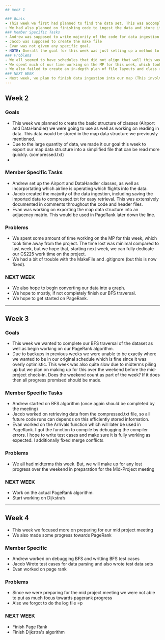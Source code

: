 ```yaml
---
## Week 1

### Goals
- This week we first had planned to find the data set. This was accomplished and can be found in the routes.csv file.
- We had also planned on finishing code to ingest the data and store it. This was not accomplished this week.
### Member Specific Tasks
- Andrew was supposed to write majority of the code for data ingestion.
- Jacob was supposed to create the make file
- Evan was not given any specific goal.
- NOTE: Overall the goal for this week was just setting up a method to ingest the code and finding the data. So, there was not much seperation of tasks planned out ahead of time.
### Problems
- We all seemed to have schedules that did not align that well this week specifically. 
- We spent much of our time working on the MP for this week, which took time away from the project. (this was in order to make next week better)
- We also failed to create an in-depth plan of file layouts and class responsibilities.
### NEXT WEEK
- Next week, we plan to finish data ingestion into our map (This involves setting up Airport and DataHandler classes). We also hope to begin converting our data into a graph and start working on our BFS traversal.
---
```


## Week 2
### Goals
- This week we planned to create the basic structure of classes (Airport and DataHandler) we were going to use as well as working on reading in data. This data would be stored in the map data structure we previously mentioned.
- Due to the large quantity of data, we made it our goal this week to export our map data structure into a simplified file that can be read more quickly. (compressed.txt)
-
### Member Specific Tasks
- Andrew set up the Airport and DataHandler classes, as well as incorportating which airline is operating which flights into the data. 
- Jacob created the majority of the data ingestion, including saving the imported data to compressed.txt for easy retrieval. This was extensively documented in comments throughout the code and header files.
- Evan was working on exporting the map data structure into an adjacency matrix. This would be used in PageRank later down the line.
### Problems
- We spent some amount of time working on the MP for this week, which took time away from the project. The time lost was minimal compared to last week, but we hope that, starting next week, we can fully dedicate our CS225 work time on the project. 
- We had a bit of trouble with the MakeFile and .gitignore (but this is now fixed).
### NEXT WEEK
- We also hope to begin converting our data into a graph.
- We hope to mostly, if not completely finish our BFS traversal.
- We hope to get started on PageRank.
---

## Week 3
### Goals
- This week we wanted to complete our BFS traversal of the dataset as well as begin working on our PageRank algorithm.
- Due to backups in previous weeks we were unable to be exactly where we wanted to be in our original schedule which is fine since it was overly optimistic. This week was also quite slow due to midterms piling up but we plan on making up for this over the weekend before the mid-project check-in. Does the weekend count as part of the week? If it does then all progress promised should be made.
### Member Specific Tasks
- Andrew started on BFS algorithm (once again should be completed by the meeting)
- Jacob worked on retrieving data from the compressed.txt file, so all future code runs can depends on this efficiently stored information.
- Evan worked on the Arrivals function which will later be used in PageRank. I got the function to compile by debugging the compiler errors. I hope to write test cases and make sure it is fully working as expected. I additionally fixed merge conflicts. 
### Problems
- We all had midterms this week. But, we will make up for any lost progress over the weekend in preparation for the Mid-Project meeting
### NEXT WEEK
- Work on the actual PageRank algorithm.
- Start working on Dijkstra’s

---
## Week 4
- This week we focused more on preparing for our mid project meeting
- We also made some progress towards PageRank
### Member Specific
- Andrew worked on debugging BFS and writting BFS test cases
- Jacob Wrote test cases for data parsing and also wrote test data sets
- Evan worked on page rank
### Problems
- Since we were preparing for the mid project meeting we were not able to put as much focus towards pagerank progress
- Also we forgot to do the log file =p
### NEXT WEEK
- Finish Page Rank
- Finish Dijkstra's algorithm